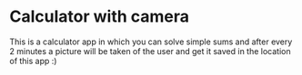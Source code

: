 # Calculator with camera
This is a calculator app in which you can solve simple sums and after every 2 minutes a picture will be taken of the user and get it saved in the location of this app :)

